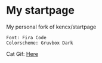 # My startpage 

My personal fork of kencx/startpage

    Font: Fira Code
    Colorscheme: Gruvbox Dark
   Cat Gif: [Here](https://twitter.com/avogado6/status/1165595520967954432?s=19)
